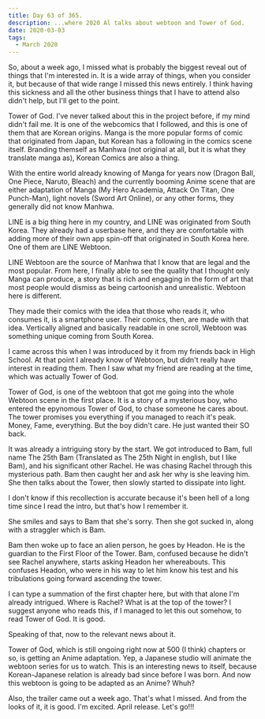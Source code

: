 ```yaml
---
title: Day 63 of 365.
description: ...where 2020 Al talks about webtoon and Tower of God.
date: 2020-03-03
tags:
  - March 2020
---
```


So, about a week ago, I missed what is probably the biggest reveal out of things that I'm interested in. It is a wide array of things, when you consider it, but because of that wide range I missed this news entirely. I think having this sickness and all the other business things that I have to attend also didn't help, but I'll get to the point.

Tower of God. I've never talked about this in the project before, if my mind didn't fail me. It is one of the webcomics that I followed, and this is one of them that are Korean origins. Manga is the more popular forms of comic that originated from Japan, but Korean has a following in the comics scene itself. Branding themself as Manhwa (not original at all, but it is what they translate manga as), Korean Comics are also a thing. 

With the entire world already knowing of Manga for years now (Dragon Ball, One Piece, Naruto, Bleach) and the currently booming Anime scene that are either adaptation of Manga (My Hero Academia, Attack On Titan, One Punch-Man), light novels (Sword Art Online), or any other forms, they generally did not know Manhwa. 

LINE is a big thing here in my country, and LINE was originated from South Korea. They already had a userbase here, and they are comfortable with adding more of their own app spin-off that originated in South Korea here. One of them are LINE Webtoon.

LINE Webtoon are the source of Manhwa that I know that are legal and the most popular. From here, I finally able to see the quality that I thought only Manga can produce, a story that is rich and engaging in the form of art that most people would dismiss as being cartoonish and unrealistic. Webtoon here is different.

They made their comics with the idea that those who reads it, who consumes it, is a smartphone user. Their comics, then, are made with that idea. Vertically aligned and basically readable in one scroll, Webtoon was something unique coming from South Korea.

I came across this when I was introduced by it from my friends back in High School. At that point I already know of Webtoon, but didn't really have interest in reading them. Then I saw what my friend are reading at the time, which was actually Tower of God.

Tower of God, is one of the webtoon that got me going into the whole Webtoon scene in the first place. It is a story of a mysterious boy, who entered the epynomous Tower of God, to chase someone he cares about. The tower promises you everything if you managed to reach it's peak. Money, Fame, everything. But the boy didn't care. He just wanted their SO back.

It was already a intriguing story by the start. We got introduced to Bam, full name The 25th Bam (Translated as The 25th Night in english, but I like Bam), and his significant other Rachel. He was chasing Rachel through this mysterious path. Bam then caught her and ask her why is she leaving him. She then talks about the Tower, then slowly started to dissipate into light. 

I don't know if this recollection is accurate because it's been hell of a long time since I read the intro, but that's how I remember it.

She smiles and says to Bam that she's sorry. Then she got sucked in, along with a straggler which is Bam.

Bam then woke up to face an alien person, he goes by Headon. He is the guardian to the First Floor of the Tower. Bam, confused because he didn't see Rachel anywhere, starts asking Headon her whereabouts. This confuses Headon, who were in his way to let him know his test and his tribulations going forward ascending the tower.

I can type a summation of the first chapter here, but with that alone I'm already intrigued. Where is Rachel? What is at the top of the tower? I suggest anyone who reads this, if I managed to let this out somehow, to read Tower of God. It is good.

Speaking of that, now to the relevant news about it.

Tower of God, which is still ongoing right now at 500 (I think) chapters or so, is getting an Anime adaptation. Yep, a Japanese studio will animate the webtoon series for us to watch. This is an interesting news to itself, because Korean-Japanese relation is already bad since before I was born. And now this webtoon is going to be adapted as an Anime? Whuh?

Also, the trailer came out a week ago. That's what I missed. And from the looks of it, it is good. I'm excited. April release. Let's go!!!
